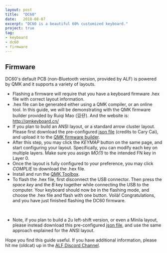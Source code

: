 ```yaml
---
layout: post
title:  "DC60"
date:   2018-08-07
excerpt: "DC60 is a beautiful 60% customized keyboard."
project: true
tag:
- keyboard
- dc60
- firmware
---
```


## Firmware
DC60's default PCB (non-Bluetooth version, provided by ALF) is powered by QMK and it supports a variety of layouts. 

* Flashing a firmware will require that you have a keyboard firmware .hex file with correct layout information. 
* .hex file can be generated either using a QMK compiler, or an online tool. In this guide, we will be demonstrating with the QMK firmware builder provided by Ruiqi Mao (豆仔). And the website is: http://qmkeyboard.cn/ 
* If you plan to build an ANSI layout, or a standard arrow cluster layout. Please first download the pre-configured [json file](/assets/firmware/dc60.json) (credits to Cary Cai), and upload it to the [QMK firmware builder](http://qmkeyboard.cn/).
* After this step, you may click the *KEYMAP* button on the same page, and start configuring your layout. Specifically, you can modify each key on multiple layers. Make sure you assign *MO(1)* to the intended FN key in Layer 0.
* Once the layout is fully configured to your preference, you may click *COMPLIE* to download the .hex file.
* Install and run the [QMK Toolbox](https://github.com/qmk/qmk_toolbox/releases).
* To flash the .hex file, first disconnect the USB connector. Then press the *space key* and the *B* key together while connecting the USB to the computer. Your keyboard should now be in the flashing mode, and choose the .hex file and flash with one button. Voilà! Congratulations, and you have just finished flashing the DC60 firmware.

<br>

* Note, if you plan to build a 2u left-shift version, or even a Minila layout, please instead download this pre-configured [json file](/assets/firmware/dc60_minila.json), and use the same approach explained for the ANSI layout.

Hope you find this guide useful. If you have additional information, please hit me (oldcat) up in the [ALF Discord Channel](https://discord.gg/NHYnp8g).
